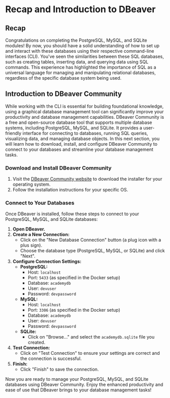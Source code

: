 # Recap and Introduction to DBeaver

## Recap

Congratulations on completing the PostgreSQL, MySQL, and SQLite modules! By now, you should have a solid understanding of how to set up and interact with these databases using their respective command-line interfaces (CLI). You've seen the similarities between these SQL databases, such as creating tables, inserting data, and querying data using SQL commands. This experience has highlighted the importance of SQL as a universal language for managing and manipulating relational databases, regardless of the specific database system being used.

## Introduction to DBeaver Community

While working with the CLI is essential for building foundational knowledge, using a graphical database management tool can significantly improve your productivity and database management capabilities. DBeaver Community is a free and open-source database tool that supports multiple database systems, including PostgreSQL, MySQL, and SQLite. It provides a user-friendly interface for connecting to databases, running SQL queries, visualizing data, and managing database objects. In this next section, you will learn how to download, install, and configure DBeaver Community to connect to your databases and streamline your database management tasks.

### Download and Install DBeaver Community

1. Visit the [DBeaver Community website](https://dbeaver.io/download/) to download the installer for your operating system.
2. Follow the installation instructions for your specific OS.

### Connect to Your Databases

Once DBeaver is installed, follow these steps to connect to your PostgreSQL, MySQL, and SQLite databases:

1. **Open DBeaver.**
2. **Create a New Connection:**
    - Click on the "New Database Connection" button (a plug icon with a plus sign).
    - Choose the database type (PostgreSQL, MySQL, or SQLite) and click "Next".
3. **Configure Connection Settings:**
    - **PostgreSQL:**
        - Host: `localhost`
        - Port: `5433` (as specified in the Docker setup)
        - Database: `academydb`
        - User: `devuser`
        - Password: `devpassword`
    - **MySQL:**
        - Host: `localhost`
        - Port: `3306` (as specified in the Docker setup)
        - Database: `academydb`
        - User: `devuser`
        - Password: `devpassword`
    - **SQLite:**
        - Click on "Browse..." and select the `academydb.sqlite` file you created.
4. **Test Connection:**
    - Click on "Test Connection" to ensure your settings are correct and the connection is successful.
5. **Finish:**
    - Click "Finish" to save the connection.

Now you are ready to manage your PostgreSQL, MySQL, and SQLite databases using DBeaver Community. Enjoy the enhanced productivity and ease of use that DBeaver brings to your database management tasks!
